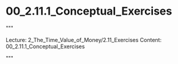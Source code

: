 # 00_2.11.1_Conceptual_Exercises

"""

Lecture: 2_The_Time_Value_of_Money/2.11_Exercises
Content: 00_2.11.1_Conceptual_Exercises

"""

